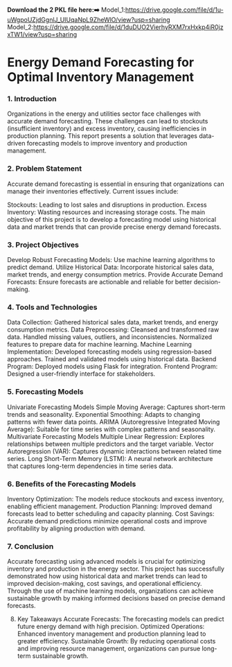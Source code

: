 **Download the 2 PKL file here:➡️**
Model_1:https://drive.google.com/file/d/1u-uWgpoUZjdGgnlJ_UIUqaNpL9ZheWlO/view?usp=sharing <br>
Model_2:https://drive.google.com/file/d/1duDUO2VierhyRXM7rxHxkp4iR0jzxTW1/view?usp=sharing <br>

# Energy Demand Forecasting for Optimal Inventory Management
### 1. Introduction
Organizations in the energy and utilities sector face challenges with accurate demand forecasting. These challenges can lead to stockouts (insufficient inventory) and excess inventory, causing inefficiencies in production planning. This report presents a solution that leverages data-driven forecasting models to improve inventory and production management.

### 2. Problem Statement
Accurate demand forecasting is essential in ensuring that organizations can manage their inventories effectively. Current issues include:

Stockouts: Leading to lost sales and disruptions in production.
Excess Inventory: Wasting resources and increasing storage costs.
The main objective of this project is to develop a forecasting model using historical data and market trends that can provide precise energy demand forecasts.

### 3. Project Objectives
Develop Robust Forecasting Models: Use machine learning algorithms to predict demand.
Utilize Historical Data: Incorporate historical sales data, market trends, and energy consumption metrics.
Provide Accurate Demand Forecasts: Ensure forecasts are actionable and reliable for better decision-making.
### 4. Tools and Technologies
Data Collection: Gathered historical sales data, market trends, and energy consumption metrics.
Data Preprocessing:
Cleansed and transformed raw data.
Handled missing values, outliers, and inconsistencies.
Normalized features to prepare data for machine learning.
Machine Learning Implementation:
Developed forecasting models using regression-based approaches.
Trained and validated models using historical data.
Backend Program: Deployed models using Flask for integration.
Frontend Program: Designed a user-friendly interface for stakeholders.
### 5. Forecasting Models
Univariate Forecasting Models
Simple Moving Average: Captures short-term trends and seasonality.
Exponential Smoothing: Adapts to changing patterns with fewer data points.
ARIMA (Autoregressive Integrated Moving Average): Suitable for time series with complex patterns and seasonality.
Multivariate Forecasting Models
Multiple Linear Regression: Explores relationships between multiple predictors and the target variable.
Vector Autoregression (VAR): Captures dynamic interactions between related time series.
Long Short-Term Memory (LSTM): A neural network architecture that captures long-term dependencies in time series data.
### 6. Benefits of the Forecasting Models
Inventory Optimization: The models reduce stockouts and excess inventory, enabling efficient management.
Production Planning: Improved demand forecasts lead to better scheduling and capacity planning.
Cost Savings: Accurate demand predictions minimize operational costs and improve profitability by aligning production with demand.
### 7. Conclusion
Accurate forecasting using advanced models is crucial for optimizing inventory and production in the energy sector. This project has successfully demonstrated how using historical data and market trends can lead to improved decision-making, cost savings, and operational efficiency. Through the use of machine learning models, organizations can achieve sustainable growth by making informed decisions based on precise demand forecasts.

8. Key Takeaways
Accurate Forecasts: The forecasting models can predict future energy demand with high precision.
Optimized Operations: Enhanced inventory management and production planning lead to greater efficiency.
Sustainable Growth: By reducing operational costs and improving resource management, organizations can pursue long-term sustainable growth.
